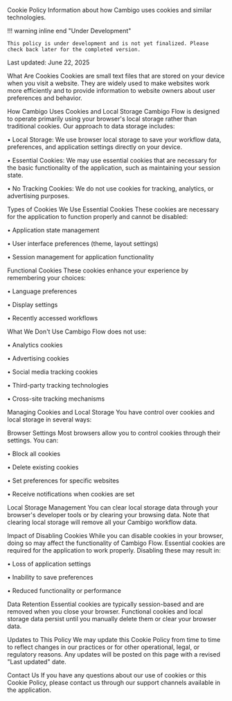 Cookie Policy
Information about how Cambigo uses cookies and similar technologies.

!!! warning inline end "Under Development"

    This policy is under development and is not yet finalized. Please check back later for the completed version.

Last updated: June 22, 2025

What Are Cookies
Cookies are small text files that are stored on your device when you visit a website. They are widely used to make websites work more efficiently and to provide information to website owners about user preferences and behavior.

How Cambigo Uses Cookies and Local Storage
Cambigo Flow is designed to operate primarily using your browser's local storage rather than traditional cookies. Our approach to data storage includes:

• Local Storage: We use browser local storage to save your workflow data, preferences, and application settings directly on your device.

• Essential Cookies: We may use essential cookies that are necessary for the basic functionality of the application, such as maintaining your session state.

• No Tracking Cookies: We do not use cookies for tracking, analytics, or advertising purposes.

Types of Cookies We Use
Essential Cookies
These cookies are necessary for the application to function properly and cannot be disabled:

• Application state management

• User interface preferences (theme, layout settings)

• Session management for application functionality

Functional Cookies
These cookies enhance your experience by remembering your choices:

• Language preferences

• Display settings

• Recently accessed workflows

What We Don't Use
Cambigo Flow does not use:

• Analytics cookies

• Advertising cookies

• Social media tracking cookies

• Third-party tracking technologies

• Cross-site tracking mechanisms

Managing Cookies and Local Storage
You have control over cookies and local storage in several ways:

Browser Settings
Most browsers allow you to control cookies through their settings. You can:

• Block all cookies

• Delete existing cookies

• Set preferences for specific websites

• Receive notifications when cookies are set

Local Storage Management
You can clear local storage data through your browser's developer tools or by clearing your browsing data. Note that clearing local storage will remove all your Cambigo workflow data.

Impact of Disabling Cookies
While you can disable cookies in your browser, doing so may affect the functionality of Cambigo Flow. Essential cookies are required for the application to work properly. Disabling these may result in:

• Loss of application settings

• Inability to save preferences

• Reduced functionality or performance

Data Retention
Essential cookies are typically session-based and are removed when you close your browser. Functional cookies and local storage data persist until you manually delete them or clear your browser data.

Updates to This Policy
We may update this Cookie Policy from time to time to reflect changes in our practices or for other operational, legal, or regulatory reasons. Any updates will be posted on this page with a revised "Last updated" date.

Contact Us
If you have any questions about our use of cookies or this Cookie Policy, please contact us through our support channels available in the application.

